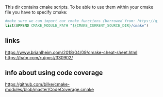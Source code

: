 This dir contains cmake scripts.
To be able to use them within your cmake file you have to specify cmake:

```cmake
#make sure we can import our cmake functions (borrowed from: https://github.com/google/benchmark )
list(APPEND CMAKE_MODULE_PATH "${CMAKE_CURRENT_SOURCE_DIR}/cmake")
```


## links
https://www.brianlheim.com/2018/04/09/cmake-cheat-sheet.html
https://habr.com/ru/post/330902/

## info about using code coverage
https://github.com/bilke/cmake-modules/blob/master/CodeCoverage.cmake
